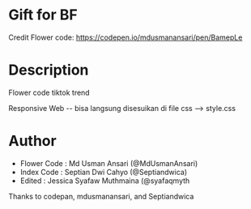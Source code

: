 # Gift for BF
Credit Flower code: https://codepen.io/mdusmanansari/pen/BamepLe


# Description
Flower code tiktok trend 

Responsive Web -- bisa langsung disesuikan di file css --> style.css

# Author
- Flower Code : Md Usman Ansari (@MdUsmanAnsari)
- Index Code : Septian Dwi Cahyo (@Septiandwica)
- Edited : Jessica Syafaw Muthmaina (@syafaqmyth

Thanks to codepan, mdusmanansari, and Septiandwica
